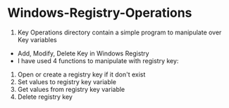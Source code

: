 # Windows-Registry-Operations

1. Key Operations directory contain a simple program to manipulate over Key variables
 - Add, Modify, Delete Key in Windows Registry
 - I have used 4 functions to manipulate with registry key:
  1) Open or create a registry key if it don't exist
  2) Set values to registry key variable
  3) Get values from registry key variable
  4) Delete registry key
